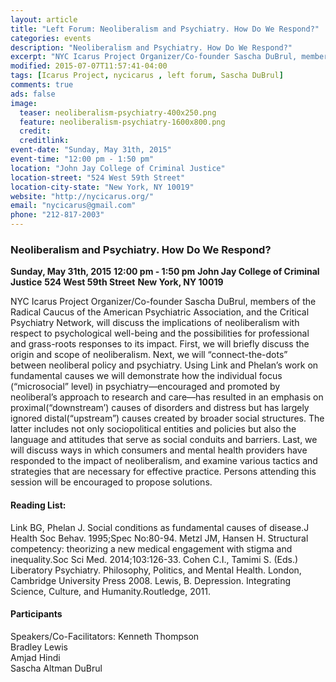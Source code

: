 ```yaml
---
layout: article
title: "Left Forum: Neoliberalism and Psychiatry. How Do We Respond?"
categories: events
description: "Neoliberalism and Psychiatry. How Do We Respond?"
excerpt: "NYC Icarus Project Organizer/Co-founder Sascha DuBrul, members of the Radical Caucus of the American Psychiatric Association, and the Critical Psychiatry Network, will discuss the implications of neoliberalism with respect to psychological well-being and the possibilities for professional and grass-roots responses to its impact."
modified: 2015-07-07T11:57:41-04:00
tags: [Icarus Project, nycicarus , left forum, Sascha DuBrul]
comments: true
ads: false
image:
  teaser: neoliberalism-psychiatry-400x250.png
  feature: neoliberalism-psychiatry-1600x800.png
  credit: 
  creditlink: 
event-date: "Sunday, May 31th, 2015"
event-time: "12:00 pm - 1:50 pm"
location: "John Jay College of Criminal Justice"
location-street: "524 West 59th Street"
location-city-state: "New York, NY 10019"
website: "http://nycicarus.org/"
email: "nycicarus@gmail.com"
phone: "212-817-2003"
---
```

### Neoliberalism and Psychiatry. How Do We Respond?

**Sunday, May 31th, 2015**
**12:00 pm - 1:50 pm**
**John Jay College of Criminal Justice**
**524 West 59th Street**
**New York, NY 10019**

NYC Icarus Project Organizer/Co-founder Sascha DuBrul, members of the Radical Caucus of the American Psychiatric Association, and the Critical Psychiatry Network, will discuss the implications of neoliberalism with respect to psychological well-being and the possibilities for professional and grass-roots responses to its impact. First, we will briefly discuss the origin and scope of neoliberalism. Next, we will “connect-the-dots” between neoliberal policy and psychiatry. Using Link and Phelan’s work on fundamental causes we will demonstrate how the individual focus (“microsocial” level) in psychiatry—encouraged and promoted by neoliberal’s approach to research and care—has resulted in an emphasis on proximal(“downstream’) causes of disorders and distress but has largely ignored distal(“upstream”) causes created by broader social structures. The latter includes not only sociopolitical entities and policies but also the language and attitudes that serve as social conduits and barriers. Last, we will discuss ways in which consumers and mental health providers have responded to the impact of neoliberalism, and examine various tactics and strategies that are necessary for effective practice. Persons attending this session will be encouraged to propose solutions.

#### Reading List: 
Link BG, Phelan J. Social conditions as fundamental causes of disease.J Health Soc Behav. 1995;Spec No:80-94. Metzl JM, Hansen H. Structural competency: theorizing a new medical engagement with stigma and inequality.Soc Sci Med. 2014;103:126-33. Cohen C.I., Tamimi S. (Eds.) Liberatory Psychiatry. Philosophy, Politics, and Mental Health. London, Cambridge University Press 2008. Lewis, B. Depression. Integrating Science, Culture, and Humanity.Routledge, 2011.

#### Participants

Speakers/Co-Facilitators:
Kenneth Thompson			
Bradley Lewis			
Amjad Hindi			
Sascha Altman DuBrul					